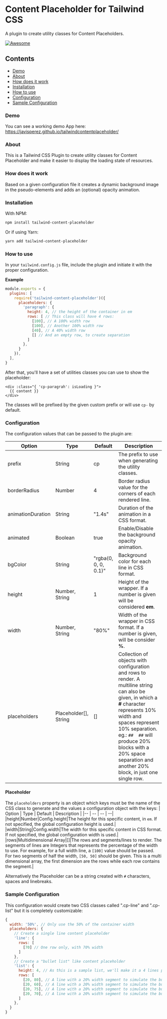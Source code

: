 <!--lint disable awesome-contributing awesome-github -->
# Content Placeholder for Tailwind CSS

A plugin to create utility classes for Content Placeholders.

[![Awesome](https://cdn.rawgit.com/sindresorhus/awesome/d7305f38d29fed78fa85652e3a63e154dd8e8829/media/badge.svg)](https://github.com/sindresorhus/awesome)

## Contents

- [Demo](#demo)
- [About](#about)
- [How does it work](#how-does-it-work)
- [Installation](#installation)
- [How to use](#how-to-use)
- [Configuration](#configuration)
- [Sample Configuration](#sample-configuration)

### Demo
You can see a working demo App here:
https://javisperez.github.io/tailwindcontentplaceholder/

### About
This is a Tailwind CSS Plugin to create utility classes for Content Placeholder and make it easier to display the loading state of resources.

### How does it work
Based on a given configuration file it creates a dynamic background image in the pseudo-elements and adds an (optional) opacity animation.

### Installation
With NPM:
```sh
npm install tailwind-content-placeholder
```
Or if using Yarn:
```sh
yarn add tailwind-content-placeholder
```

### How to use
In your `tailwind.config.js` file, include the plugin and initiate it with the proper configuration.

**Example**
```js
module.exports = {
  plugins: [
    require('tailwind-content-placeholder')({
      placeholders: {
        'paragraph': {
          height: 4, // the height of the container in em
          rows: [ // This class will have 4 rows:
            [100], // A 100% width row
            [100], // Another 100% width row
            [40], // A 40% width row
            [] // And an empty row, to create separation
          ]
        },
      }
    }),
  ],
}
```

After that, you'll have a set of utilities classes you can use to show the placeholder:

```
<div :class="{ 'cp-paragrah': isLoading }">
  {{ content }}
</div>
```

The classes will be prefixed by the given custom prefix or will use `cp-` by default.

### Configuration
The configuration values that can be passed to the plugin are:

| Option | Type | Default | Description |
|-- | -- | -- | --|
|prefix|String|cp|The prefix to use when generating the utility classes.|
|borderRadius|Number|4|Border radius value for the corners of each rendered line.|
|animationDuration|String|"1.4s"|Duration of the animation in a CSS format.|
|animated|Boolean|true|Enable/Disable the background opacity animation.|
|bgColor|String|"rgba(0, 0, 0, 0.1)"|Background color for each line in CSS format.|
|height|Number, String|1|Height of the wrapper. If a number is given will be considered **em**.|
|width|Number, String|"80%"|Width of the wrapper in CSS format. If a number is given, will be consider **%**.|
|placeholders|Placeholder\[\], String|\[\]|Collection of objects with configuration and rows to render. A multiline string can also be given, in which a **#** character represents 10% width and spaces represent 10% separation. eg.: `##  ##` will produce 20% blocks with a 20% space separation and another 20% block, in just one single row.|

#### Placeholder
The `placeholders` property is an object which keys must be the name of the CSS class to generate and the values a configuration object with the keys:
| Option | Type | Default | Description |
|-- | -- | -- | --|
|height|Number|Config.height|The height for this specific content, in `em`. If not specified, the global configuration height is used.|
|width|String|Config.width|The width for this specific content in CSS format. If not specified, the global configuration width is used.|
|rows|Multidimensional Array|[]|The rows and segments/lines to render. The segments of lines are Integers that represents the percentage of the width to use. For example, for a full width line, a `[100]` value should be passed. For two segments of half the width, `[50, 50]` should be given. This is a multi dimensional array, the first dimension are the rows while each row contains the segment.|

Alternatively the Placeholder can be a string created with `#` characters, spaces and linebreaks.

### Sample Configuration
This configuration would create two CSS classes called ".cp-line" and ".cp-list" but it is completely customizable:

```js
{
  width: '50%', // Only use the 50% of the container width
  placeholders: {
    // Create a single line content placeholder
    'line': {
      rows: [
        [70] // One row only, with 70% width
      ]
    },
    // Create a "bullet list" like content placeholder
    'list': {
      height: 4, // As this is a sample list, we'll make it a 4 lines placeholder
      rows: [
        [20, 80], // A line with a 20% width segment to simulate the bullet and a 80% width line of content
        [20, 60], // A line with a 20% width segment to simulate the bullet and a 60% width line of content
        [20, 75], // A line with a 20% width segment to simulate the bullet and a 75% width line of content
        [20, 70], // A line with a 20% width segment to simulate the bullet and a 70% width line of content
      ]
    },
  }
}
```
